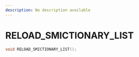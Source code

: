 ```yaml
---
description: No description available 
---
```


# RELOAD_SMICTIONARY_LIST

```cpp
void RELOAD_SMICTIONARY_LIST();
```